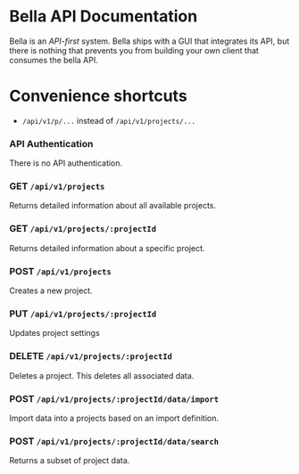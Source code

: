 # Bella API Documentation

Bella is an *API-first* system. Bella ships with a GUI that integrates its API, but there is nothing that prevents you from building your own client that consumes the bella API.

# Convenience shortcuts

- `/api/v1/p/...` instead of `/api/v1/projects/...`


### API Authentication

There is no API authentication.


### GET `/api/v1/projects`

Returns detailed information about all available projects.


### GET `/api/v1/projects/:projectId`

Returns detailed information about a specific project.


### POST `/api/v1/projects`

Creates a new project.


### PUT `/api/v1/projects/:projectId`

Updates project settings


### DELETE `/api/v1/projects/:projectId`

Deletes a project. This deletes all associated data.


### POST `/api/v1/projects/:projectId/data/import`

Import data into a projects based on an import definition.


### POST `/api/v1/projects/:projectId/data/search`

Returns a subset of project data.
